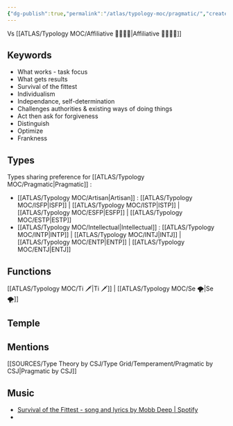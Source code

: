 ```yaml
---
{"dg-publish":true,"permalink":"/atlas/typology-moc/pragmatic/","created":"","updated":""}
---
```


Vs [[ATLAS/Typology MOC/Affiliative 👨‍👩‍👧‍👦\|Affiliative 👨‍👩‍👧‍👦]]

## Keywords
- What works - task focus
- What gets results
- Survival of the fittest 
- Individualism
- Independance, self-determination
- Challenges authorities & existing ways of doing things
- Act then ask for forgiveness
- Distinguish
- Optimize 
- Frankness 

## Types 
Types sharing preference for [[ATLAS/Typology MOC/Pragmatic\|Pragmatic]] : 
- [[ATLAS/Typology MOC/Artisan\|Artisan]] : [[ATLAS/Typology MOC/ISFP\|ISFP]] | [[ATLAS/Typology MOC/ISTP\|ISTP]] | [[ATLAS/Typology MOC/ESFP\|ESFP]] | [[ATLAS/Typology MOC/ESTP\|ESTP]]
- [[ATLAS/Typology MOC/Intellectual\|Intellectual]] : [[ATLAS/Typology MOC/INTP\|INTP]] | [[ATLAS/Typology MOC/INTJ\|INTJ]] | [[ATLAS/Typology MOC/ENTP\|ENTP]] | [[ATLAS/Typology MOC/ENTJ\|ENTJ]] 

## Functions 
[[ATLAS/Typology MOC/Ti 🗡️\|Ti 🗡️]] | [[ATLAS/Typology MOC/Se 🌪️\|Se 🌪️]] 

## Temple 

## Mentions
[[SOURCES/Type Theory by CSJ/Type Grid/Temperament/Pragmatic by CSJ\|Pragmatic by CSJ]]



## Music
- [Survival of the Fittest - song and lyrics by Mobb Deep | Spotify](https://open.spotify.com/track/7N1Vjtzr1lmmCW9iasQ8YO?si=b42d5a2c68924071)
- 